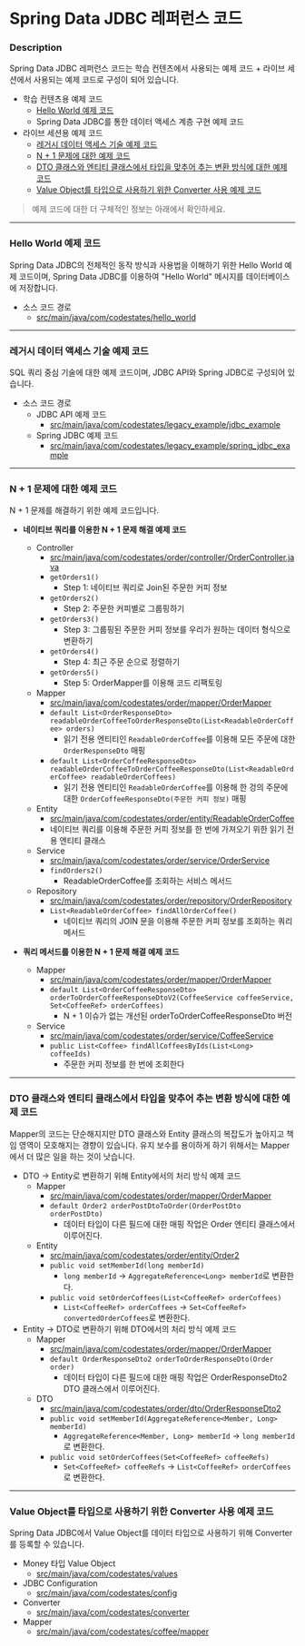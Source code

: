 # Spring Data JDBC 레퍼런스 코드

### Description
Spring Data JDBC 레퍼런스 코드는 학습 컨텐츠에서 사용되는 예제 코드 + 라이브 세션에서 사용되는 예제 코드로 구성이 되어 있습니다.
* 학습 컨텐츠용 예제 코드
  * [Hello World 예제 코드](#hello-world-예제-코드)
  * Spring Data JDBC를 통한 데이터 액세스 계층 구현 예제 코드
* 라이브 세션용 예제 코드
  * [레거시 데이터 액세스 기술 예제 코드](#레거시-데이터-액세스-기술-예제-코드)
  * [N + 1 문제에 대한 예제 코드](#n--1-문제에-대한-예제-코드)
  * [DTO 클래스와 엔티티 클래스에서 타입을 맞추어 추는 변환 방식에 대한 예제 코드](#DTO-클래스와-엔티티-클래스에서-타입을-맞추어-추는-변환-방식에-대한-예제-코드)
  * [Value Object를 타입으로 사용하기 위한 Converter 사용 예제 코드](#value-object를-타입으로-사용하기-위한-converter-사용-예제-코드)
  
> 예제 코드에 대한 더 구체적인 정보는 아래에서 확인하세요.

---

### Hello World 예제 코드
Spring Data JDBC의 전체적인 동작 방식과 사용법을 이해하기 위한 Hello World 예제 코드이며, Spring Data JDBC를 이용하여 "Hello World" 메시지를 데이터베이스에 저장합니다.

* 소스 코드 경로
  * [src/main/java/com/codestates/hello_world](https://github.com/codestates-seb/be-reference-spring-data-jdbc/tree/main/src/main/java/com/codestates/hello_world)

---

### 레거시 데이터 액세스 기술 예제 코드
SQL 쿼리 중심 기술에 대한 예제 코드이며, JDBC API와 Spring JDBC로 구성되어 있습니다.
* 소스 코드 경로
  * JDBC API 예제 코드
    * [src/main/java/com/codestates/legacy_example/jdbc_example](https://github.com/codestates-seb/be-reference-spring-data-jdbc/tree/main/src/main/java/com/codestates/legacy_example/jdbc_example)
  * Spring JDBC 예제 코드
    * [src/main/java/com/codestates/legacy_example/spring_jdbc_example](https://github.com/codestates-seb/be-reference-spring-data-jdbc/tree/main/src/main/java/com/codestates/legacy_example/spring_jdbc_example)

---

### N + 1 문제에 대한 예제 코드
N + 1 문제를 해결하기 위한 예제 코드입니다.
* **네이티브 쿼리를 이용한 N + 1 문제 해결 예제 코드**
  * Controller
    * [src/main/java/com/codestates/order/controller/OrderController.java](https://github.com/codestates-seb/be-reference-spring-data-jdbc/blob/fc692f0ca5c69a1c3c7a329d9036d353147afeb2/src/main/java/com/codestates/order/controller/OrderController.java)
    * `getOrders1()`
      * Step 1: 네이티브 쿼리로 Join된 주문한 커피 정보
    * `getOrders2()`
      * Step 2: 주문한 커피별로 그룹핑하기
    * `getOrders3()`
      * Step 3: 그룹핑된 주문한 커피 정보를 우리가 원하는 데이터 형식으로 변환하기
    * `getOrders4()`
      * Step 4: 최근 주문 순으로 정렬하기
    * `getOrders5()`
      * Step 5: OrderMapper를 이용해 코드 리팩토링
  * Mapper
    * [src/main/java/com/codestates/order/mapper/OrderMapper](https://github.com/codestates-seb/be-reference-spring-data-jdbc/blob/fc692f0ca5c69a1c3c7a329d9036d353147afeb2/src/main/java/com/codestates/order/mapper/OrderMapper.java)
    * `default List<OrderResponseDto> readableOrderCoffeeToOrderResponseDto(List<ReadableOrderCoffee> orders)`
      * 읽기 전용 엔티티인 `ReadableOrderCoffee`를 이용해 모든 주문에 대한 `OrderResponseDto` 매핑
    * `default List<OrderCoffeeResponseDto> readableOrderCoffeeToOrderCoffeeResponseDto(List<ReadableOrderCoffee> readableOrderCoffees)`
      * 읽기 전용 엔티티인 `ReadableOrderCoffee`를 이용해 한 겅의 주문에 대한 `OrderCoffeeResponseDto(주문한 커피 정보)` 매핑
  * Entity
    * [src/main/java/com/codestates/order/entity/ReadableOrderCoffee](https://github.com/codestates-seb/be-reference-spring-data-jdbc/blob/fc692f0ca5c69a1c3c7a329d9036d353147afeb2/src/main/java/com/codestates/order/entity/ReadableOrderCoffee.java)
    * 네이티브 쿼리를 이용해 주문한 커피 정보를 한 번에 가져오기 위한 읽기 전용 엔티티 클래스
  * Service
    * [src/main/java/com/codestates/order/service/OrderService](https://github.com/codestates-seb/be-reference-spring-data-jdbc/blob/fc692f0ca5c69a1c3c7a329d9036d353147afeb2/src/main/java/com/codestates/order/service/OrderService.java)
    * `findOrders2()`
      * ReadableOrderCoffee를 조회하는 서비스 메서드
  * Repository
    * [src/main/java/com/codestates/order/repository/OrderRepository](https://github.com/codestates-seb/be-reference-spring-data-jdbc/blob/fc692f0ca5c69a1c3c7a329d9036d353147afeb2/src/main/java/com/codestates/order/repository/OrderRepository.java)
    * `List<ReadableOrderCoffee> findAllOrderCoffee()`
      * 네이티브 쿼리의 JOIN 문을 이용해 주문한 커피 정보를 조회하는 쿼리 메서드
        
* **쿼리 메서드를 이용한 N + 1 문제 해결 예제 코드**
  * Mapper
    * [src/main/java/com/codestates/order/mapper/OrderMapper](https://github.com/codestates-seb/be-reference-spring-data-jdbc/blob/fc692f0ca5c69a1c3c7a329d9036d353147afeb2/src/main/java/com/codestates/order/mapper/OrderMapper.java)
    * `default List<OrderCoffeeResponseDto> orderToOrderCoffeeResponseDtoV2(CoffeeService coffeeService,
      Set<CoffeeRef> orderCoffees)`
      * N + 1 이슈가 없는 개선된 orderToOrderCoffeeResponseDto 버전
  * Service
    * [src/main/java/com/codestates/order/service/CoffeeService](https://github.com/codestates-seb/be-reference-spring-data-jdbc/blob/fc692f0ca5c69a1c3c7a329d9036d353147afeb2/src/main/java/com/codestates/coffee/service/CoffeeService.java)
    * `public List<Coffee> findAllCoffeesByIds(List<Long> coffeeIds)`
      * 주문한 커피 정보를 한 번에 조회한다

---

### DTO 클래스와 엔티티 클래스에서 타입을 맞추어 추는 변환 방식에 대한 예제 코드
Mapper의 코드는 단순해지지만 DTO 클래스와 Entity 클래스의 복잡도가 높아지고 책임 영역이 모호해지는 경향이 있습니다. 유지 보수를 용이하게 하기 위해서는 Mapper에서 더 많은 일을 하는 것이 낫습니다.
* DTO -> Entity로 변환하기 위해 Entity에서의 처리 방식 예제 코드
  * Mapper
    * [src/main/java/com/codestates/order/mapper/OrderMapper](https://github.com/codestates-seb/be-reference-spring-data-jdbc/blob/fc692f0ca5c69a1c3c7a329d9036d353147afeb2/src/main/java/com/codestates/order/mapper/OrderMapper.java)
    * `default Order2 orderPostDtoToOrder(OrderPostDto orderPostDto)`
      * 데이터 타입이 다른 필드에 대한 매핑 작업은 Order 엔티티 클래스에서 이루어진다.
  * Entity
    * [src/main/java/com/codestates/order/entity/Order2](https://github.com/codestates-seb/be-reference-spring-data-jdbc/blob/fc692f0ca5c69a1c3c7a329d9036d353147afeb2/src/main/java/com/codestates/order/entity/Order2.java)
    * `public void setMemberId(long memberId)`
      * `long memberId` -> `AggregateReference<Long> memberId`로 변환한다.
    * `public void setOrderCoffees(List<CoffeeRef> orderCoffees)`
      * `List<CoffeeRef> orderCoffees` -> `Set<CoffeeRef> convertedOrderCoffees`로 변환한다.
* Entity -> DTO로 변환하기 위해 DTO에서의 처리 방식 예제 코드
  * Mapper
    * [src/main/java/com/codestates/order/mapper/OrderMapper](https://github.com/codestates-seb/be-reference-spring-data-jdbc/blob/fc692f0ca5c69a1c3c7a329d9036d353147afeb2/src/main/java/com/codestates/order/mapper/OrderMapper.java)
    * `default OrderResponseDto2 orderToOrderResponseDto(Order order)`
      * 데이터 타입이 다른 필드에 대한 매핑 작업은 OrderResponseDto2 DTO 클래스에서 이루어진다.
  * DTO
    * [src/main/java/com/codestates/order/dto/OrderResponseDto2](https://github.com/codestates-seb/be-reference-spring-data-jdbc/blob/8babfcc9e78a9c8594f88ab477988aa01f15fe5d/src/main/java/com/codestates/order/dto/OrderResponseDto2.java)
    * `public void setMemberId(AggregateReference<Member, Long> memberId)`
      * `AggregateReference<Member, Long> memberId` -> `long memberId`로 변환한다.
    * `public void setOrderCoffees(Set<CoffeeRef> coffeeRefs)`
      * `Set<CoffeeRef> coffeeRefs` -> `List<CoffeeRef> orderCoffees`로 변환한다.

---

### Value Object를 타입으로 사용하기 위한 Converter 사용 예제 코드
Spring Data JDBC에서 Value Object를 데이터 타입으로 사용하기 위해 Converter를 등록할 수 있습니다.
* Money 타입 Value Object
  * [src/main/java/com/codestates/values](https://github.com/codestates-seb/be-reference-spring-data-jdbc/tree/main/src/main/java/com/codestates/values)
* JDBC Configuration
  * [src/main/java/com/codestates/config](https://github.com/codestates-seb/be-reference-spring-data-jdbc/tree/main/src/main/java/com/codestates/config)
* Converter
  * [src/main/java/com/codestates/converter](https://github.com/codestates-seb/be-reference-spring-data-jdbc/tree/main/src/main/java/com/codestates/converter)
* Mapper
  * [src/main/java/com/codestates/coffee/mapper](https://github.com/codestates-seb/be-reference-spring-data-jdbc/tree/main/src/main/java/com/codestates/coffee/mapper)

